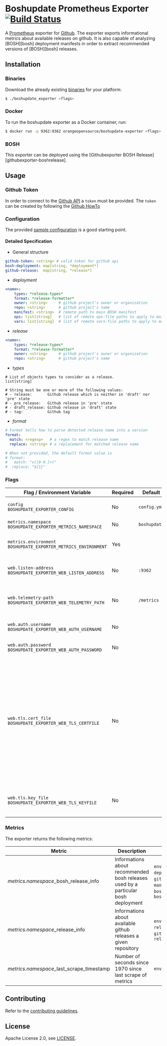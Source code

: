 # Boshupdate Prometheus Exporter [![Build Status](https://travis-ci.org/orange-cloudfoundry/boshupdate_exporter.png)](https://travis-ci.org/orange-cloudfoundry/boshupdate_exporter)

A [Prometheus][prometheus] exporter for [Github][github]. The exporter exports informational metrics
about available releases on github. It is also capable of analyzing [BOSH][bosh] deployment manifests
in order to extract recommended versions of [BOSH][bosh] releases.

## Installation

### Binaries

Download the already existing [binaries][binaries] for your platform:

```bash
$ ./boshupdate_exporter <flags>
```

### Docker

To run the boshupdate exporter as a Docker container, run:

```bash
$ docker run -p 9362:9362 orangeopensource/boshupdate-exporter <flags>
```

### BOSH

This exporter can be deployed using the [Githubexporter BOSH Release][githubexporter-boshrelease].

## Usage

### Github Token

In order to connect to the [Github API][github_api] a `token` must be provided.
The `token` can be created by following the [Github HowTo][github-create-token]

### Configuration

The provided [sample configuration](config.yml.sample) is a good starting point.


#### Detailed Specification

* General structure

```yaml
github-token: <string> # valid token for github api
bosh-deployment: map[string, *deployment*]
github-release:  map[string, *release*]
```


* *deployment*

```yaml
<name>:
    types: *release-types*
    format: *release-formatter*
    owner: <string>     # github project's owner or organization
    repo: <string>      # github project's name
    manifest: <string>  # remote path to main BOSH manifest
    ops: list[string]   # list of remote ops-file paths to apply to main manifest
    vars: list[string]  # list of remote vars-file paths to apply to main manifest
```

* *release*

```yaml
<name>:
    types: *release-types*
    format: *release-formatter*
    owner: <string>     # github project's owner or organization
    repo: <string>      # github project's name
```

* *types*

```
# List of objects types to consider as a release.
list[string]

# String must be one or more of the following values:
# - release:       Github release which is neither in 'draft' nor 'pre' state
# - pre_release:   Github release in 'pre' state
# - draft_release: Github release in 'draft' state
# - tag:           Github tag
```

* *format*

```yaml
# Format tells how to parse detected release name into a version
format:
  match: <regexp>   # a regex to match release name
  replace: <string> # a replacement for matched release name

# When not provided, the default format value is
# format:
#   match: "v([0-9.]+)"
#  replace: "${1}"
```

### Flags

| Flag / Environment Variable                                          | Required | Default         | Description                                                                                                                                                                                                                           |
| ---------------------------                                          | -------- | -------         | -----------                                                                                                                                                                                                                           |
| `config`<br />`BOSHUPDATE_EXPORTER_CONFIG`                           | No       | `config.yml`    | Path to configuration file                                                                                                                                                                                                            |
| `metrics.namespace`<br />`BOSHUPDATE_EXPORTER_METRICS_NAMESPACE`     | No       | `boshupdate`    | Metrics Namespace                                                                                                                                                                                                                     |
| `metrics.environment`<br />`BOSHUPDATE_EXPORTER_METRICS_ENVIRONMENT` | Yes      |                 | `environment` label to be attached to metrics                                                                                                                                                                                         |
| `web.listen-address`<br />`BOSHUPDATE_EXPORTER_WEB_LISTEN_ADDRESS`   | No       | `:9362`         | Address to listen on for web interface and telemetry                                                                                                                                                                                  |
| `web.telemetry-path`<br />`BOSHUPDATE_EXPORTER_WEB_TELEMETRY_PATH`   | No       | `/metrics`      | Path under which to expose Prometheus metrics                                                                                                                                                                                         |
| `web.auth.username`<br />`BOSHUPDATE_EXPORTER_WEB_AUTH_USERNAME`     | No       |                 | Username for web interface basic auth                                                                                                                                                                                                 |
| `web.auth.password`<br />`BOSHUPDATE_EXPORTER_WEB_AUTH_PASSWORD`     | No       |                 | Password for web interface basic auth                                                                                                                                                                                                 |
| `web.tls.cert_file`<br />`BOSHUPDATE_EXPORTER_WEB_TLS_CERTFILE`      | No       |                 | Path to a file that contains the TLS certificate (PEM format). If the certificate is signed by a certificate authority, the file should be the concatenation of the server's certificate, any intermediates, and the CA's certificate |
| `web.tls.key_file`<br />`BOSHUPDATE_EXPORTER_WEB_TLS_KEYFILE`        | No       |                 | Path to a file that contains the TLS private key (PEM format)                                                                                                                                                                         |


### Metrics

The exporter returns the following  metrics:

| Metric                                    | Description                                                                       | Labels                                                                                                           |
| ------                                    | -----------                                                                       | ------                                                                                                           |
| *metrics.namespace*_bosh_release_info     | Informations about recommended bosh releases used by a particular bosh deployment | `environment`, `deployment_name`, `github_repo`, `manifest_version`, `bosh_release_name`, `bosh_release_version` |
| *metrics.namespace*_release_info          | Informations about available github releases a given repository                   | `environment`, `release_name`, `github_repo`, `release_version`                                                  |
| *metrics.namespace*_last_scrape_timestamp | Number of seconds since 1970 since last scrape of metrics                         | `environment`                                                                                                    |

## Contributing

Refer to the [contributing guidelines][contributing].

## License

Apache License 2.0, see [LICENSE][license].

[binaries]: https://github.com/orange-cloudfoundry/boshupdate_exporter/releases
[github]: https://github.com/cloudfoundry-incubator/github
[github_api]: https://developer.github.com/v3/
[contributing]: https://github.com/orange-cloudfoundry/boshupdate_exporter/blob/master/CONTRIBUTING.md
[golang]: https://golang.org/
[license]: https://github.com/orange-cloudfoundry/boshupdate_exporter/blob/master/LICENSE
[prometheus]: https://prometheus.io/
[github-create-token]: https://help.github.com/articles/creating-a-personal-access-token-for-the-command-line/

<!-- Local Variables: -->
<!-- ispell-local-dictionary: "en" -->
<!-- End: -->
